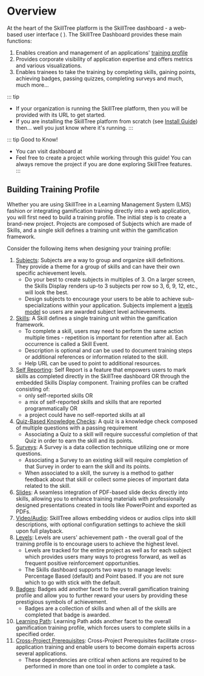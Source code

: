 # Overview

At the heart of the SkillTree platform is the SkillTree dashboard - a web-based user interface<conditional visibilityFlag="skillTreeServiceUrl"> ( <service-url /> )</conditional>. 
The SkillTree Dashboard provides these main functions: 
1. Enables creation and management of an applications' [training profile](/dashboard/user-guide/#building-training-profile)
1. Provides corporate visibility of application expertise and offers metrics and various visualizations.
1. Enables trainees to take the training by completing skills, gaining points, achieving badges, passing quizzes, completing surveys and much, much more... 

<conditional visibilityFlag="skillTreeServiceUrl" :visibility-value="false">

::: tip
- If your organization is running the SkillTree platform, then you will be provided with its URL to get started. 
- If you are installing the SkillTree platform from scratch (see [Install Guide](/dashboard/install-guide/)) then... well you just know where it's running. 
:::

</conditional>

<conditional visibilityFlag="skillTreeServiceUrl" > 

::: tip Good to Know!
- You can visit dashboard at <service-url /> 
- Feel free to create a project while working through this guide! You can always remove the project if you are done exploring SkillTree features.  
:::

</conditional>

## Building Training Profile

Whether you are using SkillTree in a Learning Management System (LMS) fashion or integrating gamification
training directly into a web application,
you will first need to build a training profile. The initial step is to create a brand-new project. Projects are
composed of Subjects which are made of Skills, and a single skill defines a training unit within the gamification
framework. 

Consider the following items when designing your training profile:

1. [Subjects](/dashboard/user-guide/subjects.html): Subjects are a way to group and organize skill definitions. They provide a theme for a group of skills and can have their own specific achievement levels.
   - Do your best to create subjects in multiples of 3. On a larger screen, the Skills Display renders up-to 3 subjects per row so 3, 6, 9, 12, etc., will look the best. 
   - Design subjects to encourage your users to be able to achieve sub-specializations within your application. Subjects implement a [levels model](/dashboard/user-guide/levels.html) so users are awarded subject level achievements.
1. [Skills](/dashboard/user-guide/skills.html): A Skill defines a single training unit within the gamification framework.
   - To complete a skill, users may need to perform the same action multiple times - repetition is important for retention after all. Each occurrence is called a Skill Event.
   - Description is optional and can be used to document training steps or additional references or information related to the skill. 
   - Help URL can be used to point to additional resources.
1. [Self Reporting](/dashboard/user-guide/self-reporting.html): Self Report is a feature that empowers users to mark skills as completed directly in the SkillTree dashboard OR through the embedded Skills Display component. Training profiles can be crafted consisting of:
   - only self-reported skills OR
   - a mix of self-reported skills and skills that are reported programmatically OR
   - a project could have no self-reported skills at all
1. [Quiz-Based Knowledge Checks](/dashboard/user-guide/quizzes-and-surveys.html): A quiz is a knowledge check composed of multiple questions with a passing requirement
   - Associating a Quiz to a skill will require successful completion of that Quiz in order to earn the skill and its points.
1. [Surveys](/dashboard/user-guide/quizzes-and-surveys.html): A Survey is a data collection technique utilizing one or more questions. 
   - Associating a Survey to an existing skill will require completion of that Survey in order to earn the skill and its points.
   - When associated to a skill, the survey is a method to gather feedback about that skill or collect some pieces of important data related to the skill.
1. [Slides](/dashboard/user-guide/skills.html#slide-deck): A seamless integration of PDF-based slide decks directly into skills, allowing you to enhance training materials with professionally designed presentations created in tools like PowerPoint and exported as PDFs.
1. [Video/Audio](/dashboard/user-guide/skills.html#audio-video): SkillTree allows embedding videos or audios clips into skill descriptions, with optional configuration settings to achieve the skill upon full playback.
1. [Levels](/dashboard/user-guide/levels.html): Levels are users' achievement path - the overall goal of the training profile is to encourage users to achieve the highest level. 
   - Levels are tracked for the entire project as well as for each subject which provides users many ways to progress forward, as well as frequent positive reinforcement opportunities.
   - The Skills dashboard supports two ways to manage levels: Percentage Based (default) and Point based. If you are not sure which to go with stick with the default.    
1. [Badges](/dashboard/user-guide/badges.html): Badges add another facet to the overall gamification training profile and allow you to further reward your users by providing these prestigious symbols of achievement. 
   - Badges are a collection of skills and when all of the skills are completed that badge is awarded.
1. [Learning Path](/dashboard/user-guide/learning-path.html): Learning Path adds another facet to the overall gamification training profile, which forces users to complete skills in a specified order.
1. [Cross-Project Prerequisites](/dashboard/user-guide/learning-path.html#cross-project-prerequisites): Cross-Project Prerequisites facilitate cross-application training and enable users to become domain experts across several applications. 
   - These dependencies are critical when actions are required to be performed in more than one tool in order to complete a task.

